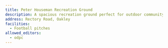 ```yaml
---
title: Peter Houseman Recreation Ground
description: A spacious recreation ground perfect for outdoor community events
address: Rectory Road, Oakley
facilities:
  - Football pitches
allowed_editors:
  - odpc
---
```

